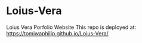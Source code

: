 # Loius-Vera
Loius Vera Porfolio Website
This repo is deployed at: https://tomiwaphilip.github.io/Loius-Vera/
